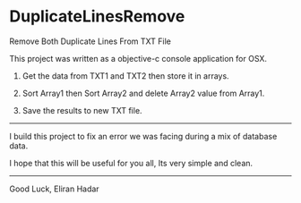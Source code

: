 DuplicateLinesRemove
====================

Remove Both Duplicate Lines From TXT File

This project was written as a objective-c console application for OSX.

1. Get the data from TXT1 and TXT2 then store it in arrays.

2. Sort Array1 then Sort Array2 and delete Array2 value from Array1.

3. Save the results to new TXT file.

---

I build this project to fix an error we was facing during a mix of database data.

I hope that this will be useful for you all, Its very simple and clean.

---

Good Luck,
Eliran Hadar

